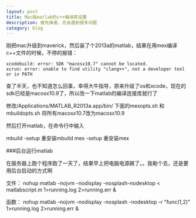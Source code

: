 ```yaml
---
layout: post
title: Mac版matlab的c++编译库设置
description: 做先锋者，总会遇到很多问题
category: blog
---
```


刚把mac升级到maverick，然后装了个2013a的matlab，结果在用mex编译c++文件的时候，不停的报错：

	xcodebuild: error: SDK "macosx10.7" cannot be located.
	xcrun: error: unable to find utility "clang++", not a developer tool or in PATH

查了半天，也不知道怎么回事，幸得大牛指导，原来升级了os和xcode，现在的sdk已经是macosx10.9了，所以改一下matlab的编译连接库就行了

修改/Applications/MATLAB_R2013a.app/bin/ 下面的mexopts.sh 和 mbuildopts.sh
将所有macosx10.7改为macosx10.9

然后打开matlab，在命令行中输入

mbuild -setup 重安装mbuild
mex -setup 重安装mex


###后台运行matlab

在服务器上跑个程序跑了一天了，结果早上把电脑电源踢了。。我勒个去，还是要用后台启动的方式啊

文件：
nohup matlab -nojvm -nodisplay -nosplash-nodesktop < matlabscript.m 1>running.log 2>running.err &

函数：
nohup matlab -nojvm -nodisplay -nosplash -nodesktop -r "func(1,2)"  1>running.log 2>running.err &


[LinChaohui]:    http://www.linchaohui.com  "LinChaohui"
